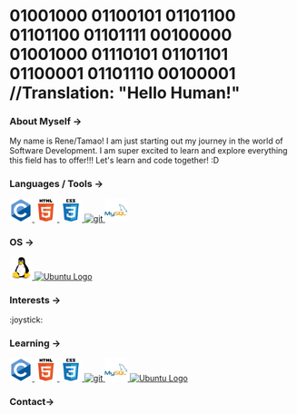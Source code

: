 # 01001000 01100101 01101100 01101100 01101111 00100000 01001000 01110101 01101101 01100001 01101110 00100001<br />//Translation: "Hello Human!"

<h3 align="left">About Myself -></h3>

My name is Rene/Tamao! I am just starting out my journey in the world of Software Development.
I am super excited to learn and explore everything this field has to offer!!!
Let's learn and code together! :D

<h3 align="left">Languages / Tools -></h3>

<p align="left">
 <a href="https://www.cprogramming.com/" target="_blank" rel="noreferrer"> <img src="https://raw.githubusercontent.com/devicons/devicon/master/icons/c/c-original.svg" alt="c" width="40" height="40"/> </a> 
<a href="https://www.w3.org/html/" target="_blank" rel="noreferrer"> <img src="https://raw.githubusercontent.com/devicons/devicon/master/icons/html5/html5-original-wordmark.svg" alt="html5" width="40" height="40"/> </a>
<a href="https://www.w3schools.com/css/" target="_blank" rel="noreferrer"> <img src="https://raw.githubusercontent.com/devicons/devicon/master/icons/css3/css3-original-wordmark.svg" alt="css3" width="40" height="40"/> </a>
<a href="https://git-scm.com/" target="_blank" rel="noreferrer"> <img src="https://www.vectorlogo.zone/logos/git-scm/git-scm-icon.svg" alt="git" width="40" height="40"/> </a>
<a href="https://www.mysql.com/" target="_blank" rel="noreferrer"> <img src="https://raw.githubusercontent.com/devicons/devicon/master/icons/mysql/mysql-original-wordmark.svg" alt="mysql" width="40" height="40 background-color: transparent"/> </a>

</p>

<h3 align="left">OS -></h3>

<p align="left"> 
<a href="https://www.linux.org/" target="_blank" rel="noreferrer"> <img src="https://raw.githubusercontent.com/devicons/devicon/master/icons/linux/linux-original.svg" alt="linux" width="40" height="40"/> </a>
<a href="https://private-user-images.githubusercontent.com/128793184/285529102-c1dfec0e-9266-4ed2-be6b-076971588a23.svg?jwt=eyJhbGciOiJIUzI1NiIsInR5cCI6IkpXVCJ9.eyJpc3MiOiJnaXRodWIuY29tIiwiYXVkIjoicmF3LmdpdGh1YnVzZXJjb250ZW50LmNvbSIsImtleSI6ImtleTUiLCJleHAiOjE3MDc2MDYzNzMsIm5iZiI6MTcwNzYwNjA3MywicGF0aCI6Ii8xMjg3OTMxODQvMjg1NTI5MTAyLWMxZGZlYzBlLTkyNjYtNGVkMi1iZTZiLTA3Njk3MTU4OGEyMy5zdmc_WC1BbXotQWxnb3JpdGhtPUFXUzQtSE1BQy1TSEEyNTYmWC1BbXotQ3JlZGVudGlhbD1BS0lBVkNPRFlMU0E1M1BRSzRaQSUyRjIwMjQwMjEwJTJGdXMtZWFzdC0xJTJGczMlMkZhd3M0X3JlcXVlc3QmWC1BbXotRGF0ZT0yMDI0MDIxMFQyMzAxMTNaJlgtQW16LUV4cGlyZXM9MzAwJlgtQW16LVNpZ25hdHVyZT02NjcwNzYyMzhhZjVkZWYwOWNmYmVmNTk1ZTE2NzQwMzc0OTY5YWM3YmUzMWY5ZDE3MjhjZDljMGMxMTUxZDBjJlgtQW16LVNpZ25lZEhlYWRlcnM9aG9zdCZhY3Rvcl9pZD0wJmtleV9pZD0wJnJlcG9faWQ9MCJ9.HfOuGJQ4HpoYkXQ0-JkZVcazDAjY9LZeRWuQxtVLKmk">
  <img src="https://private-user-images.githubusercontent.com/128793184/285529102-c1dfec0e-9266-4ed2-be6b-076971588a23.svg?jwt=eyJhbGciOiJIUzI1NiIsInR5cCI6IkpXVCJ9.eyJpc3MiOiJnaXRodWIuY29tIiwiYXVkIjoicmF3LmdpdGh1YnVzZXJjb250ZW50LmNvbSIsImtleSI6ImtleTUiLCJleHAiOjE3MDc2MDYzNzMsIm5iZiI6MTcwNzYwNjA3MywicGF0aCI6Ii8xMjg3OTMxODQvMjg1NTI5MTAyLWMxZGZlYzBlLTkyNjYtNGVkMi1iZTZiLTA3Njk3MTU4OGEyMy5zdmc_WC1BbXotQWxnb3JpdGhtPUFXUzQtSE1BQy1TSEEyNTYmWC1BbXotQ3JlZGVudGlhbD1BS0lBVkNPRFlMU0E1M1BRSzRaQSUyRjIwMjQwMjEwJTJGdXMtZWFzdC0xJTJGczMlMkZhd3M0X3JlcXVlc3QmWC1BbXotRGF0ZT0yMDI0MDIxMFQyMzAxMTNaJlgtQW16LUV4cGlyZXM9MzAwJlgtQW16LVNpZ25hdHVyZT02NjcwNzYyMzhhZjVkZWYwOWNmYmVmNTk1ZTE2NzQwMzc0OTY5YWM3YmUzMWY5ZDE3MjhjZDljMGMxMTUxZDBjJlgtQW16LVNpZ25lZEhlYWRlcnM9aG9zdCZhY3Rvcl9pZD0wJmtleV9pZD0wJnJlcG9faWQ9MCJ9.HfOuGJQ4HpoYkXQ0-JkZVcazDAjY9LZeRWuQxtVLKmk" width="40" height="40" alt="Ubuntu Logo">
</a>

</p>

<h3 align="left">Interests -></h3>

<p align="left"> :joystick: </p>

<h3 align="left">Learning -></h3>

<p align="left"> 
 <a href="https://www.cprogramming.com/" target="_blank" rel="noreferrer"> <img src="https://raw.githubusercontent.com/devicons/devicon/master/icons/c/c-original.svg" alt="c" width="40" height="40"/> </a>
<a href="https://www.w3.org/html/" target="_blank" rel="noreferrer"> <img src="https://raw.githubusercontent.com/devicons/devicon/master/icons/html5/html5-original-wordmark.svg" alt="html5" width="40" height="40"/> </a>
<a href="https://www.w3schools.com/css/" target="_blank" rel="noreferrer"> <img src="https://raw.githubusercontent.com/devicons/devicon/master/icons/css3/css3-original-wordmark.svg" alt="css3" width="40" height="40"/> </a>
<a href="https://git-scm.com/" target="_blank" rel="noreferrer"> <img src="https://www.vectorlogo.zone/logos/git-scm/git-scm-icon.svg" alt="git" width="40" height="40"/> </a>
<a href="https://www.mysql.com/" target="_blank" rel="noreferrer"> <img src="https://raw.githubusercontent.com/devicons/devicon/master/icons/mysql/mysql-original-wordmark.svg" alt="mysql" width="40" height="40"/> </a>
 <a href="https://private-user-images.githubusercontent.com/128793184/285529102-c1dfec0e-9266-4ed2-be6b-076971588a23.svg?jwt=eyJhbGciOiJIUzI1NiIsInR5cCI6IkpXVCJ9.eyJpc3MiOiJnaXRodWIuY29tIiwiYXVkIjoicmF3LmdpdGh1YnVzZXJjb250ZW50LmNvbSIsImtleSI6ImtleTUiLCJleHAiOjE3MDc2MDYzNzMsIm5iZiI6MTcwNzYwNjA3MywicGF0aCI6Ii8xMjg3OTMxODQvMjg1NTI5MTAyLWMxZGZlYzBlLTkyNjYtNGVkMi1iZTZiLTA3Njk3MTU4OGEyMy5zdmc_WC1BbXotQWxnb3JpdGhtPUFXUzQtSE1BQy1TSEEyNTYmWC1BbXotQ3JlZGVudGlhbD1BS0lBVkNPRFlMU0E1M1BRSzRaQSUyRjIwMjQwMjEwJTJGdXMtZWFzdC0xJTJGczMlMkZhd3M0X3JlcXVlc3QmWC1BbXotRGF0ZT0yMDI0MDIxMFQyMzAxMTNaJlgtQW16LUV4cGlyZXM9MzAwJlgtQW16LVNpZ25hdHVyZT02NjcwNzYyMzhhZjVkZWYwOWNmYmVmNTk1ZTE2NzQwMzc0OTY5YWM3YmUzMWY5ZDE3MjhjZDljMGMxMTUxZDBjJlgtQW16LVNpZ25lZEhlYWRlcnM9aG9zdCZhY3Rvcl9pZD0wJmtleV9pZD0wJnJlcG9faWQ9MCJ9.HfOuGJQ4HpoYkXQ0-JkZVcazDAjY9LZeRWuQxtVLKmk">
  <img src="https://private-user-images.githubusercontent.com/128793184/285529102-c1dfec0e-9266-4ed2-be6b-076971588a23.svg?jwt=eyJhbGciOiJIUzI1NiIsInR5cCI6IkpXVCJ9.eyJpc3MiOiJnaXRodWIuY29tIiwiYXVkIjoicmF3LmdpdGh1YnVzZXJjb250ZW50LmNvbSIsImtleSI6ImtleTUiLCJleHAiOjE3MDc2MDYzNzMsIm5iZiI6MTcwNzYwNjA3MywicGF0aCI6Ii8xMjg3OTMxODQvMjg1NTI5MTAyLWMxZGZlYzBlLTkyNjYtNGVkMi1iZTZiLTA3Njk3MTU4OGEyMy5zdmc_WC1BbXotQWxnb3JpdGhtPUFXUzQtSE1BQy1TSEEyNTYmWC1BbXotQ3JlZGVudGlhbD1BS0lBVkNPRFlMU0E1M1BRSzRaQSUyRjIwMjQwMjEwJTJGdXMtZWFzdC0xJTJGczMlMkZhd3M0X3JlcXVlc3QmWC1BbXotRGF0ZT0yMDI0MDIxMFQyMzAxMTNaJlgtQW16LUV4cGlyZXM9MzAwJlgtQW16LVNpZ25hdHVyZT02NjcwNzYyMzhhZjVkZWYwOWNmYmVmNTk1ZTE2NzQwMzc0OTY5YWM3YmUzMWY5ZDE3MjhjZDljMGMxMTUxZDBjJlgtQW16LVNpZ25lZEhlYWRlcnM9aG9zdCZhY3Rvcl9pZD0wJmtleV9pZD0wJnJlcG9faWQ9MCJ9.HfOuGJQ4HpoYkXQ0-JkZVcazDAjY9LZeRWuQxtVLKmk" width="40" height="40" alt="Ubuntu Logo">
</a>

 </p>

<h3 align="left">Contact-></h3>

<p align="left">  </p>

